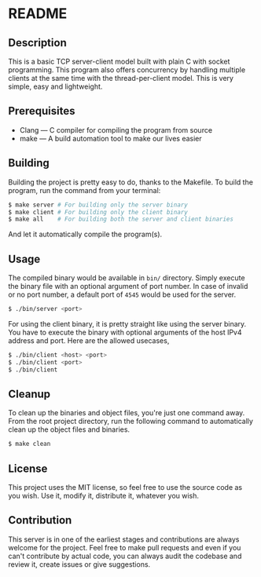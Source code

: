 # README

## Description

This is a basic TCP server-client model built with plain C with socket programming. This program also offers concurrency by handling multiple clients at the same time with the thread-per-client model. This is very simple, easy and lightweight.

## Prerequisites

- Clang — C compiler for compiling the program from source
- make — A build automation tool to make our lives easier

## Building

Building the project is pretty easy to do, thanks to the Makefile. To build the program, run the command from your terminal:

```bash
$ make server # For building only the server binary
$ make client # For building only the client binary
$ make all    # For building both the server and client binaries
```

And let it automatically compile the program(s).

## Usage

The compiled binary would be available in `bin/` directory. Simply execute the binary file with an optional argument of port number. In case of invalid or no port number, a default port of `4545` would be used for the server.

```bash
$ ./bin/server <port>
```

For using the client binary, it is pretty straight like using the server binary. You have to execute the binary with optional arguments of the host IPv4 address and port. Here are the allowed usecases,

```bash
$ ./bin/client <host> <port>
$ ./bin/client <port>
$ ./bin/client
```

## Cleanup

To clean up the binaries and object files, you're just one command away. From the root project directory, run the following command to automatically clean up the object files and binaries.

```bash
$ make clean
```

## License

This project uses the MIT license, so feel free to use the source code as you wish. Use it, modify it, distribute it, whatever you wish.

## Contribution

This server is in one of the earliest stages and contributions are always welcome for the project. Feel free to make pull requests and even if you can't contribute by actual code, you can always audit the codebase and review it, create issues or give suggestions.
